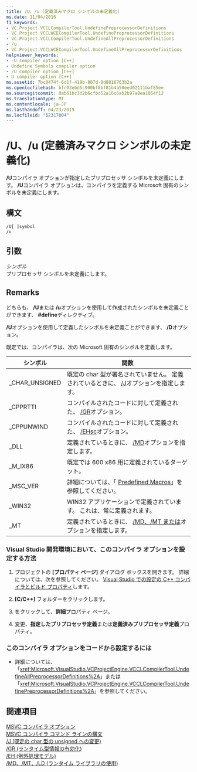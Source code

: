 ```yaml
---
title: /U、/u (定義済みマクロ シンボルの未定義化)
ms.date: 11/04/2016
f1_keywords:
- VC.Project.VCCLCompilerTool.UndefinePreprocessorDefinitions
- VC.Project.VCCLWCECompilerTool.UndefinePreprocessorDefinitions
- VC.Project.VCCLCompilerTool.UndefineAllPreprocessorDefinitions
- /u
- VC.Project.VCCLWCECompilerTool.UndefineAllPreprocessorDefinitions
helpviewer_keywords:
- -U compiler option [C++]
- Undefine Symbols compiler option
- /U compiler option [C++]
- U compiler option [C++]
ms.assetid: 7bc0474f-6d1f-419b-807d-0d8816763b2a
ms.openlocfilehash: bfc03ebd5c900bf8bf81b4a50eed02111baf85ee
ms.sourcegitcommit: 0ab61bc3d2b6cfbd52a16c6ab2b97a8ea1864f12
ms.translationtype: MT
ms.contentlocale: ja-JP
ms.lasthandoff: 04/23/2019
ms.locfileid: "62317004"
---
```

# <a name="u-u-undefine-symbols"></a>/U、/u (定義済みマクロ シンボルの未定義化)

**/U**コンパイラ オプションが指定したプリプロセッサ シンボルを未定義にします。 **/U**コンパイラ オプションは、コンパイラを定義する Microsoft 固有のシンボルを未定義にします。

## <a name="syntax"></a>構文

```
/U[ ]symbol
/u
```

## <a name="arguments"></a>引数

*シンボル*<br/>
プリプロセッサ シンボルを未定義にします。

## <a name="remarks"></a>Remarks

どちらも、 **/U**または **/u**オプションを使用して作成されたシンボルを未定義ことができます、 **#define**ディレクティブ。

**/U**オプションを使用して定義したシンボルを未定義ことができます、 **/D**オプション。

既定では、コンパイラは、次の Microsoft 固有のシンボルを定義します。

|シンボル|関数|
|------------|--------------|
|_CHAR_UNSIGNED|既定の char 型が署名されていません。 定義されているときに、 [/J](j-default-char-type-is-unsigned.md)オプションを指定します。|
|_CPPRTTI|コンパイルされたコードに対して定義された、 [/GR](gr-enable-run-time-type-information.md)オプション。|
|_CPPUNWIND|コンパイルされたコードに対して定義された、 [/EHsc](eh-exception-handling-model.md)オプション。|
|_DLL|定義されているときに、 [/MD](md-mt-ld-use-run-time-library.md)オプションを指定します。|
|_M_IX86|既定では 600 x86 用に定義されているターゲット。|
|_MSC_VER|詳細については、「 [Predefined Macros](../../preprocessor/predefined-macros.md)」を参照してください。|
|_WIN32|WIN32 アプリケーションで定義されています。 これは、常に定義されます。|
|_MT|定義されているときに、 [/MD、/MT または](md-mt-ld-use-run-time-library.md)オプションを指定します。|

### <a name="to-set-this-compiler-option-in-the-visual-studio-development-environment"></a>Visual Studio 開発環境において、このコンパイラ オプションを設定する方法

1. プロジェクトの **[プロパティ ページ]** ダイアログ ボックスを開きます。 詳細については、次を参照してください。 [Visual Studio での設定の C++ コンパイラとビルド プロパティ](../working-with-project-properties.md)します。

1. **[C/C++]** フォルダーをクリックします。

1. をクリックして、**詳細**プロパティ ページ。

1. 変更、**指定したプリプロセッサ定義**または**定義済みプリプロセッサ定義**プロパティ。

### <a name="to-set-this-compiler-option-programmatically"></a>このコンパイラ オプションをコードから設定するには

- 詳細については、「<xref:Microsoft.VisualStudio.VCProjectEngine.VCCLCompilerTool.UndefineAllPreprocessorDefinitions%2A>」または「<xref:Microsoft.VisualStudio.VCProjectEngine.VCCLCompilerTool.UndefinePreprocessorDefinitions%2A>」を参照してください。

## <a name="see-also"></a>関連項目

[MSVC コンパイラ オプション](compiler-options.md)<br/>
[MSVC コンパイラ コマンド ラインの構文](compiler-command-line-syntax.md)<br/>
[/J (既定の char 型の unsigned への変更)](j-default-char-type-is-unsigned.md)<br/>
[/GR (ランタイム型情報の有効化)](gr-enable-run-time-type-information.md)<br/>
[/EH (例外処理モデル)](eh-exception-handling-model.md)<br/>
[/MD、/MT、/LD (ランタイム ライブラリの使用)](md-mt-ld-use-run-time-library.md)
